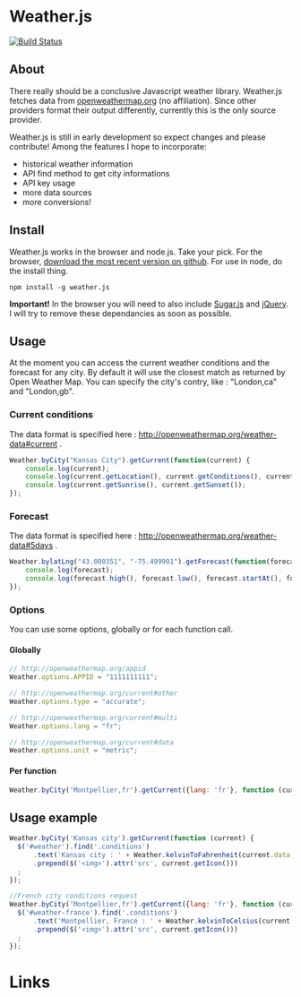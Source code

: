 Weather.js
==========

[![Build Status](https://secure.travis-ci.org/noazark/weather.png?branch=master)](https://travis-ci.org/noazark/weather)

## About

There really should be a conclusive Javascript weather library.
Weather.js fetches data from [openweathermap.org][] (no affiliation).
Since other providers format their output differently, currently this is
the only source provider.

Weather.js is still in early development so expect changes and please
contribute! Among the features I hope to incorporate:

-   historical weather information
-   API find method to get city informations
-   API key usage
-   more data sources
-   more conversions!


## Install

Weather.js works in the browser and node.js. Take your pick. For the
browser, [download the most recent version on github][Weather.js]. For use in
node, do the install thing.

```
npm install -g weather.js
```

**Important!** In the browser you will need to also include [Sugar.js][]
and [jQuery][]. I will try to remove these dependancies as soon as
possible.

## Usage

At the moment you can access the current weather conditions and the
forecast for any city. By default it will use the closest match as
returned by Open Weather Map. You can specify the city's contry, like : 
"London,ca" and "London,gb".

### Current conditions

The data format is specified here : http://openweathermap.org/weather-data#current .

```javascript
Weather.byCity("Kansas City").getCurrent(function(current) {
    console.log(current);
    console.log(current.getLocation(), current.getConditions(), current.getIcon(), current.getMapLink());
    console.log(current.getSunrise(), current.getSunset());
});
```

### Forecast

The data format is specified here : http://openweathermap.org/weather-data#5days .

```javascript
Weather.bylatLng("43.000351", "-75.499901").getForecast(function(forecast) {
    console.log(forecast);
    console.log(forecast.high(), forecast.low(), forecast.startAt(), forecast.endAt(), forecast.day());
});
```

### Options

You can use some options, globally or for each function call.

#### Globally

```javascript
// http://openweathermap.org/appid
Weather.options.APPID = "1111111111";

// http://openweathermap.org/current#other
Weather.options.type = "accurate";

// http://openweathermap.org/current#multi
Weather.options.lang = "fr";

// http://openweathermap.org/current#data
Weather.options.unit = "metric"; 
```

#### Per function

```javascript
Weather.byCity('Montpellier,fr').getCurrent({lang: 'fr'}, function (current) { });
```

## Usage example

```javascript
Weather.byCity('Kansas city').getCurrent(function (current) {
  $('#weather').find('.conditions')
      .text('Kansas city : ' + Weather.kelvinToFahrenheit(current.data.main.temp).toFixed() + '°F and ' + current.getConditions())
      .prepend($('<img>').attr('src', current.getIcon()))
  ;
});

//French city conditions request
Weather.byCity('Montpellier,fr').getCurrent({lang: 'fr'}, function (current) {
  $('#weather-france').find('.conditions')
      .text('Montpellier, France : ' + Weather.kelvinToCelsius(current.data.main.temp).toFixed() + '°C et ' + current.getConditions())
      .prepend($('<img>').attr('src', current.getIcon()))
  ;
});
```

# Links

[openweathermap.org]: http://openweathermap.org
[Weather.js]: http://github.com/noazark/weather
[Sugar.js]: http://sugarjs.com/
[jQuery]: http://jquery.com/

